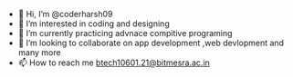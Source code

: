 - 👋 Hi, I’m @coderharsh09
- 👀 I’m interested in coding and designing 
- 🌱 I’m currently practicing advnace compitive programing 
- 💞️ I’m looking to collaborate on app development ,web devlopment and many more
- 📫 How to reach me btech10601.21@bitmesra.ac.in

<!---
coderharsh09/coderharsh09 is a ✨ special ✨ repository because its `README.md` (this file) appears on your GitHub profile.
You can click the Preview link to take a look at your changes.
--->
